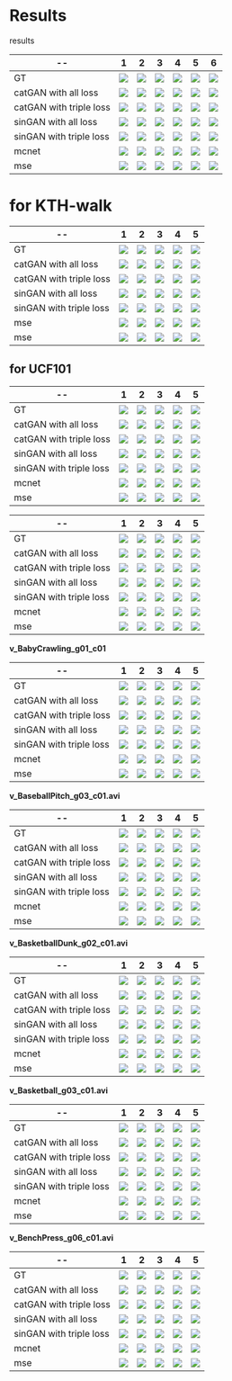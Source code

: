 # Results
results

|-- |1|2|3|4|5|6|  
|----|------|----|--|--|--|--|
|GT|![](https://github.com/LDOUBLEV/Results/blob/master/catGAN/KTH-handclap/person17_handclapping_d1_uncomp.1-21/catGAN_GT.gif) |![](https://github.com/LDOUBLEV/Results/blob/master/catGAN/KTH-handclap/person17_handclapping_d1_uncomp.21-41/catGAN_GT.gif) |![](https://github.com/LDOUBLEV/Results/blob/master/catGAN/KTH-handclap/person17_handclapping_d1_uncomp.41-61/catGAN_GT.gif) |![](https://github.com/LDOUBLEV/Results/blob/master/catGAN/KTH-handclap/person17_handclapping_d1_uncomp.91-111/catGAN_GT.gif)|![](https://github.com/LDOUBLEV/Results/blob/master/catGAN/KTH-handclap/person17_handclapping_d1_uncomp.111-131/catGAN_GT.gif)|![](https://github.com/LDOUBLEV/Results/blob/master/catGAN/KTH-handclap/person17_handclapping_d1_uncomp.131-151/catGAN_GT.gif) |
|catGAN with all loss|![](https://github.com/LDOUBLEV/Results/blob/master/catGAN/KTH-handclap/person17_handclapping_d1_uncomp.1-21/catGAN_no.gif) |![](https://github.com/LDOUBLEV/Results/blob/master/catGAN/KTH-handclap/person17_handclapping_d1_uncomp.11-31/catGAN_no.gif) |![](https://github.com/LDOUBLEV/Results/blob/master/catGAN/KTH-handclap/person17_handclapping_d1_uncomp.41-61/catGAN_no.gif) |![](https://github.com/LDOUBLEV/Results/blob/master/catGAN/KTH-handclap/person17_handclapping_d1_uncomp.91-111/catGAN_no.gif)|![](https://github.com/LDOUBLEV/Results/blob/master/catGAN/KTH-handclap/person17_handclapping_d1_uncomp.111-131/catGAN_no.gif)|![](https://github.com/LDOUBLEV/Results/blob/master/catGAN/KTH-handclap/person17_handclapping_d1_uncomp.131-151/catGAN_no.gif) |
|catGAN with triple loss|![](https://github.com/LDOUBLEV/Results/blob/master/catGAN/KTH-handclap/person17_handclapping_d1_uncomp.1-21/catGAN_no.gif) |![](https://github.com/LDOUBLEV/Results/blob/master/catGAN/KTH-handclap/person17_handclapping_d1_uncomp.21-41/catGAN_no.gif) |![](https://github.com/LDOUBLEV/Results/blob/master/catGAN/KTH-handclap/person17_handclapping_d1_uncomp.41-61/catGAN_no.gif) |![](https://github.com/LDOUBLEV/Results/blob/master/catGAN/KTH-handclap/person17_handclapping_d1_uncomp.91-111/catGAN_no.gif)|![](https://github.com/LDOUBLEV/Results/blob/master/catGAN/KTH-handclap/person17_handclapping_d1_uncomp.111-131/catGAN_no.gif)|![](https://github.com/LDOUBLEV/Results/blob/master/catGAN/KTH-handclap/person17_handclapping_d1_uncomp.131-151/catGAN_no.gif) |
|sinGAN with all loss|![](https://github.com/LDOUBLEV/Results/blob/master/catGAN/KTH-handclap/person17_handclapping_d1_uncomp.1-21/sinGAN_npcl.gif) |![](https://github.com/LDOUBLEV/Results/blob/master/catGAN/KTH-handclap/person17_handclapping_d1_uncomp.21-41/sinGAN_npcl.gif) |![](https://github.com/LDOUBLEV/Results/blob/master/catGAN/KTH-handclap/person17_handclapping_d1_uncomp.41-61/sinGAN_npcl.gif) |![](https://github.com/LDOUBLEV/Results/blob/master/catGAN/KTH-handclap/person17_handclapping_d1_uncomp.91-111/sinGAN_npcl.gif)|![](https://github.com/LDOUBLEV/Results/blob/master/catGAN/KTH-handclap/person17_handclapping_d1_uncomp.111-131/sinGAN_npcl.gif)|![](https://github.com/LDOUBLEV/Results/blob/master/catGAN/KTH-handclap/person17_handclapping_d1_uncomp.131-151/sinGAN_npcl.gif) |
|sinGAN with triple loss|![](https://github.com/LDOUBLEV/Results/blob/master/catGAN/KTH-handclap/person17_handclapping_d1_uncomp.1-21/sinGAN_no.gif) |![](https://github.com/LDOUBLEV/Results/blob/master/catGAN/KTH-handclap/person17_handclapping_d1_uncomp.21-41/sinGAN_no.gif) |![](https://github.com/LDOUBLEV/Results/blob/master/catGAN/KTH-handclap/person17_handclapping_d1_uncomp.41-61/sinGAN_no.gif) |![](https://github.com/LDOUBLEV/Results/blob/master/catGAN/KTH-handclap/person17_handclapping_d1_uncomp.91-111/sinGAN_no.gif)|![](https://github.com/LDOUBLEV/Results/blob/master/catGAN/KTH-handclap/person17_handclapping_d1_uncomp.111-131/sinGAN_no.gif)|![](https://github.com/LDOUBLEV/Results/blob/master/catGAN/KTH-handclap/person17_handclapping_d1_uncomp.131-151/sinGAN_no.gif) |
|mcnet|![](https://github.com/LDOUBLEV/Results/blob/master/mcnet/KTH/person17_handclapping_d1_uncomp.1-21/pred_no_draw.gif) |![](https://github.com/LDOUBLEV/Results/blob/master/mcnet/KTH/person17_handclapping_d1_uncomp.21-41/pred_no_draw.gif) |![](https://github.com/LDOUBLEV/Results/blob/master/mcnet/KTH/person17_handclapping_d1_uncomp.41-61/pred_no_draw.gif) |![](https://github.com/LDOUBLEV/Results/blob/master/mcnet/KTH/person17_handclapping_d1_uncomp.91-111/pred_no_draw.gif)|![](https://github.com/LDOUBLEV/Results/blob/master/mcnet/KTH/person17_handclapping_d1_uncomp.111-131/pred_no_draw.gif)|![](https://github.com/LDOUBLEV/Results/blob/master/mcnet/KTH/person17_handclapping_d1_uncomp.131-151/pred_no_draw.gif) |
|mse|![](https://github.com/LDOUBLEV/Results/blob/master/catGAN/KTH-handclap/person17_handclapping_d1_uncomp.1-21/mse.gif) |![](https://github.com/LDOUBLEV/Results/blob/master/catGAN/KTH-handclap/person17_handclapping_d1_uncomp.21-41/mse.gif) |![](https://github.com/LDOUBLEV/Results/blob/master/catGAN/KTH-handclap/person17_handclapping_d1_uncomp.41-61/mse.gif) |![](https://github.com/LDOUBLEV/Results/blob/master/catGAN/KTH-handclap/person17_handclapping_d1_uncomp.91-111/mse.gif)|![](https://github.com/LDOUBLEV/Results/blob/master/catGAN/KTH-handclap/person17_handclapping_d1_uncomp.111-131/mse.gif)|![](https://github.com/LDOUBLEV/Results/blob/master/catGAN/KTH-handclap/person17_handclapping_d1_uncomp.131-151/mse.gif) |

# for KTH-walk 
|-- |1|2|3|4|5|
|----|------|----|--|--|--|
|GT|![](https://github.com/LDOUBLEV/Results/blob/master/catGAN/KTH-walk/person18_walking_d1_uncomp.128-148/catGAN_GT.gif) |![](https://github.com/LDOUBLEV/Results/blob/master/catGAN/KTH-walk/person18_walking_d1_uncomp.14-34/catGAN_GT.gif) |![](https://github.com/LDOUBLEV/Results/blob/master/catGAN/KTH-walk/person18_walking_d1_uncomp.148-168/catGAN_GT.gif) |![](https://github.com/LDOUBLEV/Results/blob/master/catGAN/KTH-walk/person18_walking_d1_uncomp.168-188/catGAN_GT.gif)|![](https://github.com/LDOUBLEV/Results/blob/master/catGAN/KTH-walk/person18_walking_d1_uncomp.34-54/catGAN_GT.gif)|
|catGAN with all loss|![](https://github.com/LDOUBLEV/Results/blob/master/catGAN/KTH-walk/person18_walking_d1_uncomp.128-148/catGAN_npcl.gif) |![](https://github.com/LDOUBLEV/Results/blob/master/catGAN/KTH-walk/person18_walking_d1_uncomp.14-34/catGAN_npcl.gif) |![](https://github.com/LDOUBLEV/Results/blob/master/catGAN/KTH-walk/person18_walking_d1_uncomp.148-168/catGAN_npcl.gif) |![](https://github.com/LDOUBLEV/Results/blob/master/catGAN/KTH-walk/person18_walking_d1_uncomp.168-188/catGAN_npcl.gif)|![](https://github.com/LDOUBLEV/Results/blob/master/catGAN/KTH-walk/person18_walking_d1_uncomp.34-54/catGAN_npcl.gif)|
|catGAN with triple loss|![](https://github.com/LDOUBLEV/Results/blob/master/catGAN/KTH-walk/person18_walking_d1_uncomp.128-148/catGAN_no.gif) |![](https://github.com/LDOUBLEV/Results/blob/master/catGAN/KTH-walk/person18_walking_d1_uncomp.14-34/catGAN_no.gif) |![](https://github.com/LDOUBLEV/Results/blob/master/catGAN/KTH-walk/person18_walking_d1_uncomp.148-168/catGAN_no.gif) |![](https://github.com/LDOUBLEV/Results/blob/master/catGAN/KTH-walk/person18_walking_d1_uncomp.168-188/catGAN_no.gif)|![](https://github.com/LDOUBLEV/Results/blob/master/catGAN/KTH-walk/person18_walking_d1_uncomp.34-54/catGAN_no.gif)|
|sinGAN with all loss|![](https://github.com/LDOUBLEV/Results/blob/master/catGAN/KTH-walk/person18_walking_d1_uncomp.128-148/sinGAN_npcl.gif) |![](https://github.com/LDOUBLEV/Results/blob/master/catGAN/KTH-walk/person18_walking_d1_uncomp.14-34/sinGAN_npcl.gif) |![](https://github.com/LDOUBLEV/Results/blob/master/catGAN/KTH-walk/person18_walking_d1_uncomp.148-168/sinGAN_npcl.gif) |![](https://github.com/LDOUBLEV/Results/blob/master/catGAN/KTH-walk/person18_walking_d1_uncomp.168-188/sinGAN_npcl.gif)|![](https://github.com/LDOUBLEV/Results/blob/master/catGAN/KTH-walk/person18_walking_d1_uncomp.34-54/sinGAN_npcl.gif)|
|sinGAN with triple loss|![](https://github.com/LDOUBLEV/Results/blob/master/catGAN/KTH-walk/person18_walking_d1_uncomp.128-148/sinGAN_no.gif) |![](https://github.com/LDOUBLEV/Results/blob/master/catGAN/KTH-walk/person18_walking_d1_uncomp.14-34/sinGAN_no.gif) |![](https://github.com/LDOUBLEV/Results/blob/master/catGAN/KTH-walk/person18_walking_d1_uncomp.148-168/sinGAN_no.gif) |![](https://github.com/LDOUBLEV/Results/blob/master/catGAN/KTH-walk/person18_walking_d1_uncomp.168-188/sinGAN_no.gif)|![](https://github.com/LDOUBLEV/Results/blob/master/catGAN/KTH-walk/person18_walking_d1_uncomp.34-54/sinGAN_no.gif)|
|mse|![](https://github.com/LDOUBLEV/Results/blob/master/mcnet/KTH/person18_walking_d1_uncomp.128-148/pred_no_draw.gif) |![](https://github.com/LDOUBLEV/Results/blob/master/mcnet/KTH/person18_walking_d1_uncomp.14-34/pred_no_draw.gif) |![](https://github.com/LDOUBLEV/Results/blob/master/mcnet/KTH/person18_walking_d1_uncomp.148-168/pred_no_draw.gif) |![](https://github.com/LDOUBLEV/Results/blob/master/mcnet/KTH/person18_walking_d1_uncomp.168-188/pred_no_draw.gif)|![](https://github.com/LDOUBLEV/Results/blob/master/mcnet/KTH/person18_walking_d1_uncomp.34-54/pred_no_draw.gif)|
|mse|![](https://github.com/LDOUBLEV/Results/blob/master/catGAN/KTH-walk/person18_walking_d1_uncomp.128-148/mse.gif) |![](https://github.com/LDOUBLEV/Results/blob/master/catGAN/KTH-walk/person18_walking_d1_uncomp.14-34/mse.gif) |![](https://github.com/LDOUBLEV/Results/blob/master/catGAN/KTH-walk/person18_walking_d1_uncomp.148-168/mse.gif) |![](https://github.com/LDOUBLEV/Results/blob/master/catGAN/KTH-walk/person18_walking_d1_uncomp.168-188/mse.gif)|![](https://github.com/LDOUBLEV/Results/blob/master/catGAN/KTH-walk/person18_walking_d1_uncomp.34-54/mse.gif)|



## for UCF101

|-- |1|2|3|4|5|
|----|------|----|--|--|--|
|GT|![](https://github.com/LDOUBLEV/Results/blob/master/mcnet/UCF/v_ApplyLipstick_g01_c01.avi/gt.gif) |![](https://github.com/LDOUBLEV/Results/blob/master/mcnet/UCF/v_ApplyLipstick_g02_c01.avi/gt.gif) |![](https://github.com/LDOUBLEV/Results/blob/master/mcnet/UCF/v_ApplyLipstick_g03_c01.avi/gt.gif) |![](https://github.com/LDOUBLEV/Results/blob/master/mcnet/UCF/v_ApplyLipstick_g04_c01.avi/gt.gif)|![](https://github.com/LDOUBLEV/Results/blob/master/mcnet/UCF/v_ApplyLipstick_g05_c01.avi/gt.gif)|
|catGAN with all loss|![](https://github.com/LDOUBLEV/Results/blob/master/catGAN/UCF/v_ApplyLipstick_g01_c01/catGAN_npcl.gif) |![](https://github.com/LDOUBLEV/Results/blob/master/catGAN/UCF/v_ApplyLipstick_g02_c01/catGAN_npcl.gif) |![](https://github.com/LDOUBLEV/Results/blob/master/catGAN/UCF/v_ApplyLipstick_g03_c01/catGAN_npcl.gif) |![](https://github.com/LDOUBLEV/Results/blob/master/catGAN/UCF/v_ApplyLipstick_g04_c01/catGAN_npcl.gif)|![](https://github.com/LDOUBLEV/Results/blob/master/catGAN/UCF/v_ApplyLipstick_g05_c01/catGAN_npcl.gif)|
|catGAN with triple loss|![](https://github.com/LDOUBLEV/Results/blob/master/catGAN/UCF/v_ApplyLipstick_g01_c01/catGAN_no.gif) |![](https://github.com/LDOUBLEV/Results/blob/master/catGAN/UCF/v_ApplyLipstick_g02_c01/catGAN_no.gif) |![](https://github.com/LDOUBLEV/Results/blob/master/catGAN/UCF/v_ApplyLipstick_g03_c01/catGAN_no.gif) |![](https://github.com/LDOUBLEV/Results/blob/master/catGAN/UCF/v_ApplyLipstick_g04_c01/catGAN_no.gif)|![](https://github.com/LDOUBLEV/Results/blob/master/catGAN/UCF/v_ApplyLipstick_g05_c01/catGAN_no.gif)|
|sinGAN with all loss|![](https://github.com/LDOUBLEV/Results/blob/master/catGAN/UCF/v_ApplyLipstick_g01_c01/sinGAN_npcl.gif) |![](https://github.com/LDOUBLEV/Results/blob/master/catGAN/UCF/v_ApplyLipstick_g02_c01/sinGAN_npcl.gif) |![](https://github.com/LDOUBLEV/Results/blob/master/catGAN/UCF/v_ApplyLipstick_g03_c01/sinGAN_npcl.gif) |![](https://github.com/LDOUBLEV/Results/blob/master/catGAN/UCF/v_ApplyLipstick_g04_c01/sinGAN_npcl.gif)|![](https://github.com/LDOUBLEV/Results/blob/master/catGAN/UCF/v_ApplyLipstick_g05_c01/sinGAN_npcl.gif)|
|sinGAN with triple loss|![](https://github.com/LDOUBLEV/Results/blob/master/catGAN/UCF/v_ApplyLipstick_g01_c01/sinGAN_no.gif) |![](https://github.com/LDOUBLEV/Results/blob/master/catGAN/UCF/v_ApplyLipstick_g02_c01/sinGAN_no.gif) |![](https://github.com/LDOUBLEV/Results/blob/master/catGAN/UCF/v_ApplyLipstick_g03_c01/sinGAN_no.gif) |![](https://github.com/LDOUBLEV/Results/blob/master/catGAN/UCF/v_ApplyLipstick_g04_c01/sinGAN_no.gif)|![](https://github.com/LDOUBLEV/Results/blob/master/catGAN/UCF/v_ApplyLipstick_g05_c01/catGAN_no.gif)|![]
|mcnet|![](https://github.com/LDOUBLEV/Results/blob/master/mcnet/UCF/v_ApplyLipstick_g01_c01.avi/pred.gif) |![](https://github.com/LDOUBLEV/Results/blob/master/mcnet/UCF/v_ApplyLipstick_g02_c01.avi/pred.gif) |![](https://github.com/LDOUBLEV/Results/blob/master/mcnet/UCF/v_ApplyLipstick_g03_c01.avi/pred.gif)|![](https://github.com/LDOUBLEV/Results/blob/master/mcnet/UCF/v_ApplyLipstick_g04_c01.avi/pred.gif)|![](https://github.com/LDOUBLEV/Results/blob/master/mcnet/UCF/v_ApplyLipstick_g05_c01.avi/pred.gif)|
|mse|![](https://github.com/LDOUBLEV/Results/blob/master/catGAN/UCF/v_ApplyLipstick_g01_c01/mse.gif) |![](https://github.com/LDOUBLEV/Results/blob/master/catGAN/UCF/v_ApplyLipstick_g02_c01/mse.gif) |![](https://github.com/LDOUBLEV/Results/blob/master/catGAN/UCF/v_ApplyLipstick_g03_c01/mse.gif) |![](https://github.com/LDOUBLEV/Results/blob/master/catGAN/UCF/v_ApplyLipstick_g04_c01/mse.gif) |![](https://github.com/LDOUBLEV/Results/blob/master/catGAN/UCF/v_ApplyLipstick_g05_c01/mse.gif)|


|-- |1|2|3|4|5|
|----|------|----|--|--|--|
|GT|![](https://github.com/LDOUBLEV/Results/blob/master/mcnet/UCF/v_Archery_g01_c01.avi/gt.gif) |![](https://github.com/LDOUBLEV/Results/blob/master/mcnet/UCF/v_Archery_g02_c01.avi/gt.gif) |![](https://github.com/LDOUBLEV/Results/blob/master/mcnet/UCF/v_Archery_g03_c01.avi/gt.gif) |![](https://github.com/LDOUBLEV/Results/blob/master/mcnet/UCF/v_Archery_g04_c01.avi/gt.gif)|![](https://github.com/LDOUBLEV/Results/blob/master/mcnet/UCF/v_Archery_g05_c01.avi/gt.gif)|
|catGAN with all loss|![](https://github.com/LDOUBLEV/Results/blob/master/catGAN/UCF/v_Archery_g01_c01/catGAN_npcl.gif) |![](https://github.com/LDOUBLEV/Results/blob/master/catGAN/UCF/v_Archery_g02_c01/catGAN_npcl.gif) |![](https://github.com/LDOUBLEV/Results/blob/master/catGAN/UCF/v_Archery_g03_c01/catGAN_npcl.gif) |![](https://github.com/LDOUBLEV/Results/blob/master/catGAN/UCF/v_Archery_g04_c01/catGAN_npcl.gif)|![](https://github.com/LDOUBLEV/Results/blob/master/catGAN/UCF/v_Archery_g05_c01/catGAN_npcl.gif)|
|catGAN with triple loss|![](https://github.com/LDOUBLEV/Results/blob/master/catGAN/UCF/v_Archery_g01_c01/catGAN_no.gif) |![](https://github.com/LDOUBLEV/Results/blob/master/catGAN/UCF/v_Archery_g02_c01/catGAN_no.gif) |![](https://github.com/LDOUBLEV/Results/blob/master/catGAN/UCF/v_Archery_g03_c01/catGAN_no.gif) |![](https://github.com/LDOUBLEV/Results/blob/master/catGAN/UCF/v_Archery_g04_c01/catGAN_no.gif)|![](https://github.com/LDOUBLEV/Results/blob/master/catGAN/UCF/v_Archery_g05_c01/catGAN_no.gif)|
|sinGAN with all loss|![](https://github.com/LDOUBLEV/Results/blob/master/catGAN/UCF/v_Archery_g01_c01/sinGAN_npcl.gif) |![](https://github.com/LDOUBLEV/Results/blob/master/catGAN/UCF/v_Archery_g02_c01/sinGAN_npcl.gif) |![](https://github.com/LDOUBLEV/Results/blob/master/catGAN/UCF/v_Archery_g03_c01/sinGAN_npcl.gif) |![](https://github.com/LDOUBLEV/Results/blob/master/catGAN/UCF/v_Archery_g04_c01/sinGAN_npcl.gif)|![](https://github.com/LDOUBLEV/Results/blob/master/catGAN/UCF/v_Archery_g05_c01/sinGAN_npcl.gif)|
|sinGAN with triple loss|![](https://github.com/LDOUBLEV/Results/blob/master/catGAN/UCF/v_Archery_g01_c01/sinGAN_no.gif) |![](https://github.com/LDOUBLEV/Results/blob/master/catGAN/UCF/v_Archery_g02_c01/sinGAN_no.gif) |![](https://github.com/LDOUBLEV/Results/blob/master/catGAN/UCF/v_Archery_g03_c01/sinGAN_no.gif) |![](https://github.com/LDOUBLEV/Results/blob/master/catGAN/UCF/v_Archery_g04_c01/sinGAN_no.gif)|![](https://github.com/LDOUBLEV/Results/blob/master/catGAN/UCF/v_Archery_g05_c01/catGAN_no.gif)|![]
|mcnet|![](https://github.com/LDOUBLEV/Results/blob/master/mcnet/UCF/v_Archery_g01_c01.avi/pred.gif) |![](https://github.com/LDOUBLEV/Results/blob/master/mcnet/UCF/v_Archery_g02_c01.avi/pred.gif) |![](https://github.com/LDOUBLEV/Results/blob/master/mcnet/UCF/v_Archery_g03_c01.avi/pred.gif)|![](https://github.com/LDOUBLEV/Results/blob/master/mcnet/UCF/v_Archery_g04_c01.avi/pred.gif)|![](https://github.com/LDOUBLEV/Results/blob/master/mcnet/UCF/v_Archery_g05_c01.avi/pred.gif)|
|mse|![](https://github.com/LDOUBLEV/Results/blob/master/catGAN/UCF/v_Archery_g01_c01/mse.gif) |![](https://github.com/LDOUBLEV/Results/blob/master/catGAN/UCF/v_Archery_g02_c01/mse.gif) |![](https://github.com/LDOUBLEV/Results/blob/master/catGAN/UCF/v_Archery_g03_c01/mse.gif) |![](https://github.com/LDOUBLEV/Results/blob/master/catGAN/UCF/v_Archery_g04_c01/mse.gif) |![](https://github.com/LDOUBLEV/Results/blob/master/catGAN/UCF/v_Archery_g05_c01/mse.gif)|


**v_BabyCrawling_g01_c01**

|-- |1|2|3|4|5|
|----|------|----|--|--|--|
|GT|![](https://github.com/LDOUBLEV/Results/blob/master/mcnet/UCF/v_BabyCrawling_g01_c01.avi/gt.gif) |![](https://github.com/LDOUBLEV/Results/blob/master/mcnet/UCF/v_BabyCrawling_g02_c01.avi/gt.gif) |![](https://github.com/LDOUBLEV/Results/blob/master/mcnet/UCF/v_BabyCrawling_g03_c01.avi/gt.gif) |![](https://github.com/LDOUBLEV/Results/blob/master/mcnet/UCF/v_BabyCrawling_g04_c01.avi/gt.gif)|![](https://github.com/LDOUBLEV/Results/blob/master/mcnet/UCF/v_BabyCrawling_g05_c01.avi/gt.gif)|
|catGAN with all loss|![](https://github.com/LDOUBLEV/Results/blob/master/catGAN/UCF/v_BabyCrawling_g01_c01/catGAN_npcl.gif) |![](https://github.com/LDOUBLEV/Results/blob/master/catGAN/UCF/v_BabyCrawling_g02_c01/catGAN_npcl.gif) |![](https://github.com/LDOUBLEV/Results/blob/master/catGAN/UCF/v_BabyCrawling_g03_c01/catGAN_npcl.gif) |![](https://github.com/LDOUBLEV/Results/blob/master/catGAN/UCF/v_BabyCrawling_g04_c01/catGAN_npcl.gif)|![](https://github.com/LDOUBLEV/Results/blob/master/catGAN/UCF/v_BabyCrawling_g05_c01/catGAN_npcl.gif)|
|catGAN with triple loss|![](https://github.com/LDOUBLEV/Results/blob/master/catGAN/UCF/v_BabyCrawling_g01_c01/catGAN_no.gif) |![](https://github.com/LDOUBLEV/Results/blob/master/catGAN/UCF/v_BabyCrawling_g02_c01/catGAN_no.gif) |![](https://github.com/LDOUBLEV/Results/blob/master/catGAN/UCF/v_BabyCrawling_g03_c01/catGAN_no.gif) |![](https://github.com/LDOUBLEV/Results/blob/master/catGAN/UCF/v_BabyCrawling_g04_c01/catGAN_no.gif)|![](https://github.com/LDOUBLEV/Results/blob/master/catGAN/UCF/v_BabyCrawling_g05_c01/catGAN_no.gif)|
|sinGAN with all loss|![](https://github.com/LDOUBLEV/Results/blob/master/catGAN/UCF/v_BabyCrawling_g01_c01/sinGAN_npcl.gif) |![](https://github.com/LDOUBLEV/Results/blob/master/catGAN/UCF/v_BabyCrawling_g02_c01/sinGAN_npcl.gif) |![](https://github.com/LDOUBLEV/Results/blob/master/catGAN/UCF/v_BabyCrawling_g03_c01/sinGAN_npcl.gif) |![](https://github.com/LDOUBLEV/Results/blob/master/catGAN/UCF/v_BabyCrawling_g04_c01/sinGAN_npcl.gif)|![](https://github.com/LDOUBLEV/Results/blob/master/catGAN/UCF/v_BabyCrawling_g05_c01/sinGAN_npcl.gif)|
|sinGAN with triple loss|![](https://github.com/LDOUBLEV/Results/blob/master/catGAN/UCF/v_BabyCrawling_g01_c01/sinGAN_no.gif) |![](https://github.com/LDOUBLEV/Results/blob/master/catGAN/UCF/v_BabyCrawling_g02_c01/sinGAN_no.gif) |![](https://github.com/LDOUBLEV/Results/blob/master/catGAN/UCF/v_BabyCrawling_g03_c01/sinGAN_no.gif) |![](https://github.com/LDOUBLEV/Results/blob/master/catGAN/UCF/v_BabyCrawling_g04_c01/sinGAN_no.gif)|![](https://github.com/LDOUBLEV/Results/blob/master/catGAN/UCF/v_BabyCrawling_g05_c01/catGAN_no.gif)|![]
|mcnet|![](https://github.com/LDOUBLEV/Results/blob/master/mcnet/UCF/v_BabyCrawling_g01_c01.avi/pred.gif) |![](https://github.com/LDOUBLEV/Results/blob/master/mcnet/UCF/v_BabyCrawling_g02_c01.avi/pred.gif) |![](https://github.com/LDOUBLEV/Results/blob/master/mcnet/UCF/v_BabyCrawling_g03_c01.avi/pred.gif)|![](https://github.com/LDOUBLEV/Results/blob/master/mcnet/UCF/v_BabyCrawling_g04_c01.avi/pred.gif)|![](https://github.com/LDOUBLEV/Results/blob/master/mcnet/UCF/v_BabyCrawling_g05_c01.avi/pred.gif)|
|mse|![](https://github.com/LDOUBLEV/Results/blob/master/catGAN/UCF/v_BabyCrawling_g01_c01/mse.gif) |![](https://github.com/LDOUBLEV/Results/blob/master/catGAN/UCF/v_BabyCrawling_g02_c01/mse.gif) |![](https://github.com/LDOUBLEV/Results/blob/master/catGAN/UCF/v_BabyCrawling_g03_c01/mse.gif) |![](https://github.com/LDOUBLEV/Results/blob/master/catGAN/UCF/v_BabyCrawling_g04_c01/mse.gif) |![](https://github.com/LDOUBLEV/Results/blob/master/catGAN/UCF/v_BabyCrawling_g05_c01/mse.gif)|


**v_BaseballPitch_g03_c01.avi**

|-- |1|2|3|4|5|
|----|------|----|--|--|--|
|GT|![](https://github.com/LDOUBLEV/Results/blob/master/mcnet/UCF/v_BaseballPitch_g01_c01.avi/gt.gif) |![](https://github.com/LDOUBLEV/Results/blob/master/mcnet/UCF/v_BaseballPitch_g01_c01.avi/gt.gif) |![](https://github.com/LDOUBLEV/Results/blob/master/mcnet/UCF/v_BaseballPitch_g03_c01.avi/gt.gif) |![](https://github.com/LDOUBLEV/Results/blob/master/mcnet/UCF/v_BaseballPitch_g04_c01.avi/gt.gif)|![](https://github.com/LDOUBLEV/Results/blob/master/mcnet/UCF/v_BaseballPitch_g05_c01.avi/gt.gif)|
|catGAN with all loss|![](https://github.com/LDOUBLEV/Results/blob/master/catGAN/UCF/v_BaseballPitch_g01_c01/catGAN_npcl.gif) |![](https://github.com/LDOUBLEV/Results/blob/master/catGAN/UCF/v_BaseballPitch_g02_c01/catGAN_npcl.gif) |![](https://github.com/LDOUBLEV/Results/blob/master/catGAN/UCF/v_BaseballPitch_g03_c01/catGAN_npcl.gif) |![](https://github.com/LDOUBLEV/Results/blob/master/catGAN/UCF/v_BaseballPitch_g04_c01/catGAN_npcl.gif)|![](https://github.com/LDOUBLEV/Results/blob/master/catGAN/UCF/v_BaseballPitch_g05_c01/catGAN_npcl.gif)|
|catGAN with triple loss|![](https://github.com/LDOUBLEV/Results/blob/master/catGAN/UCF/v_BaseballPitch_g01_c01/catGAN_no.gif) |![](https://github.com/LDOUBLEV/Results/blob/master/catGAN/UCF/v_BaseballPitch_g02_c01/catGAN_no.gif) |![](https://github.com/LDOUBLEV/Results/blob/master/catGAN/UCF/v_BaseballPitch_g03_c01/catGAN_no.gif) |![](https://github.com/LDOUBLEV/Results/blob/master/catGAN/UCF/v_BaseballPitch_g04_c01/catGAN_no.gif)|![](https://github.com/LDOUBLEV/Results/blob/master/catGAN/UCF/v_BaseballPitch_g05_c01/catGAN_no.gif)|
|sinGAN with all loss|![](https://github.com/LDOUBLEV/Results/blob/master/catGAN/UCF/v_BaseballPitch_g01_c01/sinGAN_npcl.gif) |![](https://github.com/LDOUBLEV/Results/blob/master/catGAN/UCF/v_BaseballPitch_g02_c01/sinGAN_npcl.gif) |![](https://github.com/LDOUBLEV/Results/blob/master/catGAN/UCF/v_BaseballPitch_g03_c01/sinGAN_npcl.gif) |![](https://github.com/LDOUBLEV/Results/blob/master/catGAN/UCF/v_BaseballPitch_g04_c01/sinGAN_npcl.gif)|![](https://github.com/LDOUBLEV/Results/blob/master/catGAN/UCF/v_BaseballPitch_g05_c01/sinGAN_npcl.gif)|
|sinGAN with triple loss|![](https://github.com/LDOUBLEV/Results/blob/master/catGAN/UCF/v_BaseballPitch_g01_c01/sinGAN_no.gif) |![](https://github.com/LDOUBLEV/Results/blob/master/catGAN/UCF/v_BaseballPitch_g02_c01/sinGAN_no.gif) |![](https://github.com/LDOUBLEV/Results/blob/master/catGAN/UCF/v_BaseballPitch_g03_c01/sinGAN_no.gif) |![](https://github.com/LDOUBLEV/Results/blob/master/catGAN/UCF/v_BaseballPitch_g04_c01/sinGAN_no.gif)|![](https://github.com/LDOUBLEV/Results/blob/master/catGAN/UCF/v_BaseballPitch_g05_c01/catGAN_no.gif)|![]
|mcnet|![](https://github.com/LDOUBLEV/Results/blob/master/mcnet/UCF/v_BaseballPitch_g01_c01.avi/pred.gif) |![](https://github.com/LDOUBLEV/Results/blob/master/mcnet/UCF/v_BaseballPitch_g02_c01.avi/pred.gif) |![](https://github.com/LDOUBLEV/Results/blob/master/mcnet/UCF/v_BaseballPitch_g03_c01.avi/pred.gif)|![](https://github.com/LDOUBLEV/Results/blob/master/mcnet/UCF/v_BaseballPitch_g04_c01.avi/pred.gif)|![](https://github.com/LDOUBLEV/Results/blob/master/mcnet/UCF/v_BaseballPitch_g05_c01.avi/pred.gif)|
|mse|![](https://github.com/LDOUBLEV/Results/blob/master/catGAN/UCF/v_BaseballPitch_g01_c01/mse.gif) |![](https://github.com/LDOUBLEV/Results/blob/master/catGAN/UCF/v_BaseballPitch_g02_c01/mse.gif) |![](https://github.com/LDOUBLEV/Results/blob/master/catGAN/UCF/v_BaseballPitch_g03_c01/mse.gif) |![](https://github.com/LDOUBLEV/Results/blob/master/catGAN/UCF/v_BaseballPitch_g04_c01/mse.gif) |![](https://github.com/LDOUBLEV/Results/blob/master/catGAN/UCF/v_BaseballPitch_g05_c01/mse.gif)|

**v_BasketballDunk_g02_c01.avi**

|-- |1|2|3|4|5|
|----|------|----|--|--|--|
|GT|![](https://github.com/LDOUBLEV/Results/blob/master/mcnet/UCF/v_BasketballDunk_g01_c01.avi/gt.gif) |![](https://github.com/LDOUBLEV/Results/blob/master/mcnet/UCF/v_BasketballDunk_g02_c01.avi/gt.gif) |![](https://github.com/LDOUBLEV/Results/blob/master/mcnet/UCF/v_BasketballDunk_g03_c01.avi/gt.gif) |![](https://github.com/LDOUBLEV/Results/blob/master/mcnet/UCF/v_BasketballDunk_g04_c01.avi/gt.gif)|![](https://github.com/LDOUBLEV/Results/blob/master/mcnet/UCF/v_BasketballDunk_g05_c01.avi/gt.gif)|
|catGAN with all loss|![](https://github.com/LDOUBLEV/Results/blob/master/catGAN/UCF/v_BasketballDunk_g01_c01/catGAN_npcl.gif) |![](https://github.com/LDOUBLEV/Results/blob/master/catGAN/UCF/v_BasketballDunk_g02_c01/catGAN_npcl.gif) |![](https://github.com/LDOUBLEV/Results/blob/master/catGAN/UCF/v_BasketballDunk_g03_c01/catGAN_npcl.gif) |![](https://github.com/LDOUBLEV/Results/blob/master/catGAN/UCF/v_BasketballDunk_g04_c01/catGAN_npcl.gif)|![](https://github.com/LDOUBLEV/Results/blob/master/catGAN/UCF/v_BasketballDunk_g05_c01/catGAN_npcl.gif)|
|catGAN with triple loss|![](https://github.com/LDOUBLEV/Results/blob/master/catGAN/UCF/v_BasketballDunk_g01_c01/catGAN_no.gif) |![](https://github.com/LDOUBLEV/Results/blob/master/catGAN/UCF/v_BasketballDunk_g02_c01/catGAN_no.gif) |![](https://github.com/LDOUBLEV/Results/blob/master/catGAN/UCF/v_BasketballDunk_g03_c01/catGAN_no.gif) |![](https://github.com/LDOUBLEV/Results/blob/master/catGAN/UCF/v_BasketballDunk_g04_c01/catGAN_no.gif)|![](https://github.com/LDOUBLEV/Results/blob/master/catGAN/UCF/v_BasketballDunk_g05_c01/catGAN_no.gif)|
|sinGAN with all loss|![](https://github.com/LDOUBLEV/Results/blob/master/catGAN/UCF/v_BasketballDunk_g01_c01/sinGAN_npcl.gif) |![](https://github.com/LDOUBLEV/Results/blob/master/catGAN/UCF/v_BasketballDunk_g02_c01/sinGAN_npcl.gif) |![](https://github.com/LDOUBLEV/Results/blob/master/catGAN/UCF/v_BasketballDunk_g03_c01/sinGAN_npcl.gif) |![](https://github.com/LDOUBLEV/Results/blob/master/catGAN/UCF/v_BasketballDunk_g04_c01/sinGAN_npcl.gif)|![](https://github.com/LDOUBLEV/Results/blob/master/catGAN/UCF/v_BasketballDunk_g05_c01/sinGAN_npcl.gif)|
|sinGAN with triple loss|![](https://github.com/LDOUBLEV/Results/blob/master/catGAN/UCF/v_BasketballDunk_g01_c01/sinGAN_no.gif) |![](https://github.com/LDOUBLEV/Results/blob/master/catGAN/UCF/v_BasketballDunk_g02_c01/sinGAN_no.gif) |![](https://github.com/LDOUBLEV/Results/blob/master/catGAN/UCF/v_BasketballDunk_g03_c01/sinGAN_no.gif) |![](https://github.com/LDOUBLEV/Results/blob/master/catGAN/UCF/v_BasketballDunk_g04_c01/sinGAN_no.gif)|![](https://github.com/LDOUBLEV/Results/blob/master/catGAN/UCF/v_BasketballDunk_g05_c01/catGAN_no.gif)|![]
|mcnet|![](https://github.com/LDOUBLEV/Results/blob/master/mcnet/UCF/v_BasketballDunk_g01_c01.avi/pred.gif) |![](https://github.com/LDOUBLEV/Results/blob/master/mcnet/UCF/v_BasketballDunk_g02_c01.avi/pred.gif) |![](https://github.com/LDOUBLEV/Results/blob/master/mcnet/UCF/v_BasketballDunk_g03_c01.avi/pred.gif)|![](https://github.com/LDOUBLEV/Results/blob/master/mcnet/UCF/v_BasketballDunk_g04_c01.avi/pred.gif)|![](https://github.com/LDOUBLEV/Results/blob/master/mcnet/UCF/v_BasketballDunk_g05_c01.avi/pred.gif)|
|mse|![](https://github.com/LDOUBLEV/Results/blob/master/catGAN/UCF/v_BasketballDunk_g01_c01/mse.gif) |![](https://github.com/LDOUBLEV/Results/blob/master/catGAN/UCF/v_BasketballDunk_g02_c01/mse.gif) |![](https://github.com/LDOUBLEV/Results/blob/master/catGAN/UCF/v_BasketballDunk_g03_c01/mse.gif) |![](https://github.com/LDOUBLEV/Results/blob/master/catGAN/UCF/v_BasketballDunk_g04_c01/mse.gif) |![](https://github.com/LDOUBLEV/Results/blob/master/catGAN/UCF/v_BasketballDunk_g05_c01/mse.gif)|

**v_Basketball_g03_c01.avi**

|-- |1|2|3|4|5|
|----|------|----|--|--|--|
|GT|![](https://github.com/LDOUBLEV/Results/blob/master/catGAN/UCF/v_Basketball_g01_c01/catGAN_GT.gif) |![](https://github.com/LDOUBLEV/Results/blob/master/catGAN/UCF/v_Basketball_g02_c01/catGAN_GT.gif) |![](https://github.com/LDOUBLEV/Results/blob/master/catGAN/UCF/v_Basketball_g03_c01/catGAN_GT.gif) |![](https://github.com/LDOUBLEV/Results/blob/master/catGAN/UCF/v_Basketball_g04_c01/catGAN_GT.gif)|![](https://github.com/LDOUBLEV/Results/blob/master/catGAN/UCF/v_Basketball_g05_c01/catGAN_GT.gif)|
|catGAN with all loss|![](https://github.com/LDOUBLEV/Results/blob/master/catGAN/UCF/v_Basketball_g01_c01/catGAN_npcl.gif) |![](https://github.com/LDOUBLEV/Results/blob/master/catGAN/UCF/v_Basketball_g02_c01/catGAN_npcl.gif) |![](https://github.com/LDOUBLEV/Results/blob/master/catGAN/UCF/v_Basketball_g03_c01/catGAN_npcl.gif) |![](https://github.com/LDOUBLEV/Results/blob/master/catGAN/UCF/v_Basketball_g04_c01/catGAN_npcl.gif)|![](https://github.com/LDOUBLEV/Results/blob/master/catGAN/UCF/v_Basketball_g05_c01/catGAN_npcl.gif)|
|catGAN with triple loss|![](https://github.com/LDOUBLEV/Results/blob/master/catGAN/UCF/v_Basketball_g01_c01/catGAN_no.gif) |![](https://github.com/LDOUBLEV/Results/blob/master/catGAN/UCF/v_Basketball_g02_c01/catGAN_no.gif) |![](https://github.com/LDOUBLEV/Results/blob/master/catGAN/UCF/v_Basketball_g03_c01/catGAN_no.gif) |![](https://github.com/LDOUBLEV/Results/blob/master/catGAN/UCF/v_Basketball_g04_c01/catGAN_no.gif)|![](https://github.com/LDOUBLEV/Results/blob/master/catGAN/UCF/v_Basketball_g05_c01/catGAN_no.gif)|
|sinGAN with all loss|![](https://github.com/LDOUBLEV/Results/blob/master/catGAN/UCF/v_Basketball_g01_c01/sinGAN_npcl.gif) |![](https://github.com/LDOUBLEV/Results/blob/master/catGAN/UCF/v_Basketball_g02_c01/sinGAN_npcl.gif) |![](https://github.com/LDOUBLEV/Results/blob/master/catGAN/UCF/v_Basketball_g03_c01/sinGAN_npcl.gif) |![](https://github.com/LDOUBLEV/Results/blob/master/catGAN/UCF/v_Basketball_g04_c01/sinGAN_npcl.gif)|![](https://github.com/LDOUBLEV/Results/blob/master/catGAN/UCF/v_Basketball_g05_c01/sinGAN_npcl.gif)|
|sinGAN with triple loss|![](https://github.com/LDOUBLEV/Results/blob/master/catGAN/UCF/v_Basketball_g01_c01/sinGAN_no.gif) |![](https://github.com/LDOUBLEV/Results/blob/master/catGAN/UCF/v_Basketball_g02_c01/sinGAN_no.gif) |![](https://github.com/LDOUBLEV/Results/blob/master/catGAN/UCF/v_Basketball_g03_c01/sinGAN_no.gif) |![](https://github.com/LDOUBLEV/Results/blob/master/catGAN/UCF/v_Basketball_g04_c01/sinGAN_no.gif)|![](https://github.com/LDOUBLEV/Results/blob/master/catGAN/UCF/v_Basketball_g05_c01/catGAN_no.gif)|![]
|mcnet|![](https://github.com/LDOUBLEV/Results/blob/master/mcnet/UCF/v_Basketball_g01_c01.avi/pred.gif) |![](https://github.com/LDOUBLEV/Results/blob/master/mcnet/UCF/v_Basketball_g02_c01.avi/pred.gif) |![](https://github.com/LDOUBLEV/Results/blob/master/mcnet/UCF/v_Basketball_g03_c01.avi/pred.gif)|![](https://github.com/LDOUBLEV/Results/blob/master/mcnet/UCF/v_Basketball_g04_c01.avi/pred.gif)|![](https://github.com/LDOUBLEV/Results/blob/master/mcnet/UCF/v_Basketball_g05_c01.avi/pred.gif)|
|mse|![](https://github.com/LDOUBLEV/Results/blob/master/catGAN/UCF/v_Basketball_g01_c01/mse.gif) |![](https://github.com/LDOUBLEV/Results/blob/master/catGAN/UCF/v_Basketball_g02_c01/mse.gif) |![](https://github.com/LDOUBLEV/Results/blob/master/catGAN/UCF/v_Basketball_g03_c01/mse.gif) |![](https://github.com/LDOUBLEV/Results/blob/master/catGAN/UCF/v_Basketball_g04_c01/mse.gif) |![](https://github.com/LDOUBLEV/Results/blob/master/catGAN/UCF/v_Basketball_g05_c01/mse.gif)|


**v_BenchPress_g06_c01.avi**

|-- |1|2|3|4|5|
|----|------|----|--|--|--|
|GT|![](https://github.com/LDOUBLEV/Results/blob/master/mcnet/UCF/v_BenchPress_g01_c01.avi/gt.gif) |![](https://github.com/LDOUBLEV/Results/blob/master/mcnet/UCF/v_BenchPress_g02_c01.avi/gt.gif) |![](https://github.com/LDOUBLEV/Results/blob/master/mcnet/UCF/v_BenchPress_g03_c01.avi/gt.gif) |![](https://github.com/LDOUBLEV/Results/blob/master/mcnet/UCF/v_BenchPress_g04_c01.avi/gt.gif)|![](https://github.com/LDOUBLEV/Results/blob/master/mcnet/UCF/v_BenchPress_g05_c01.avi/gt.gif)|
|catGAN with all loss|![](https://github.com/LDOUBLEV/Results/blob/master/catGAN/UCF/v_BenchPress_g01_c01/catGAN_npcl.gif) |![](https://github.com/LDOUBLEV/Results/blob/master/catGAN/UCF/v_BenchPress_g02_c01/catGAN_npcl.gif) |![](https://github.com/LDOUBLEV/Results/blob/master/catGAN/UCF/v_BenchPress_g03_c01/catGAN_npcl.gif) |![](https://github.com/LDOUBLEV/Results/blob/master/catGAN/UCF/v_BenchPress_g04_c01/catGAN_npcl.gif)|![](https://github.com/LDOUBLEV/Results/blob/master/catGAN/UCF/v_BenchPress_g05_c01/catGAN_npcl.gif)|
|catGAN with triple loss|![](https://github.com/LDOUBLEV/Results/blob/master/catGAN/UCF/v_BenchPress_g01_c01/catGAN_no.gif) |![](https://github.com/LDOUBLEV/Results/blob/master/catGAN/UCF/v_BenchPress_g02_c01/catGAN_no.gif) |![](https://github.com/LDOUBLEV/Results/blob/master/catGAN/UCF/v_BenchPress_g03_c01/catGAN_no.gif) |![](https://github.com/LDOUBLEV/Results/blob/master/catGAN/UCF/v_BenchPress_g04_c01/catGAN_no.gif)|![](https://github.com/LDOUBLEV/Results/blob/master/catGAN/UCF/v_BenchPress_g05_c01/catGAN_no.gif)|
|sinGAN with all loss|![](https://github.com/LDOUBLEV/Results/blob/master/catGAN/UCF/v_BenchPress_g01_c01/sinGAN_npcl.gif) |![](https://github.com/LDOUBLEV/Results/blob/master/catGAN/UCF/v_BenchPress_g02_c01/sinGAN_npcl.gif) |![](https://github.com/LDOUBLEV/Results/blob/master/catGAN/UCF/v_BenchPress_g03_c01/sinGAN_npcl.gif) |![](https://github.com/LDOUBLEV/Results/blob/master/catGAN/UCF/v_BenchPress_g04_c01/sinGAN_npcl.gif)|![](https://github.com/LDOUBLEV/Results/blob/master/catGAN/UCF/v_BenchPress_g05_c01/sinGAN_npcl.gif)|
|sinGAN with triple loss|![](https://github.com/LDOUBLEV/Results/blob/master/catGAN/UCF/v_BenchPress_g01_c01/sinGAN_no.gif) |![](https://github.com/LDOUBLEV/Results/blob/master/catGAN/UCF/v_BenchPress_g02_c01/sinGAN_no.gif) |![](https://github.com/LDOUBLEV/Results/blob/master/catGAN/UCF/v_BenchPress_g03_c01/sinGAN_no.gif) |![](https://github.com/LDOUBLEV/Results/blob/master/catGAN/UCF/v_BenchPress_g04_c01/sinGAN_no.gif)|![](https://github.com/LDOUBLEV/Results/blob/master/catGAN/UCF/v_BenchPress_g05_c01/catGAN_no.gif)|![]
|mcnet|![](https://github.com/LDOUBLEV/Results/blob/master/mcnet/UCF/v_BenchPress_g01_c01.avi/pred.gif) |![](https://github.com/LDOUBLEV/Results/blob/master/mcnet/UCF/v_BenchPress_g02_c01.avi/pred.gif) |![](https://github.com/LDOUBLEV/Results/blob/master/mcnet/UCF/v_BenchPress_g03_c01.avi/pred.gif)|![](https://github.com/LDOUBLEV/Results/blob/master/mcnet/UCF/v_BenchPress_g04_c01.avi/pred.gif)|![](https://github.com/LDOUBLEV/Results/blob/master/mcnet/UCF/v_BenchPress_g05_c01.avi/pred.gif)|
|mse|![](https://github.com/LDOUBLEV/Results/blob/master/catGAN/UCF/v_BenchPress_g01_c01/mse.gif) |![](https://github.com/LDOUBLEV/Results/blob/master/catGAN/UCF/v_BenchPress_g02_c01/mse.gif) |![](https://github.com/LDOUBLEV/Results/blob/master/catGAN/UCF/v_BenchPress_g03_c01/mse.gif) |![](https://github.com/LDOUBLEV/Results/blob/master/catGAN/UCF/v_BenchPress_g04_c01/mse.gif) |![](https://github.com/LDOUBLEV/Results/blob/master/catGAN/UCF/v_BenchPress_g05_c01/mse.gif)|
